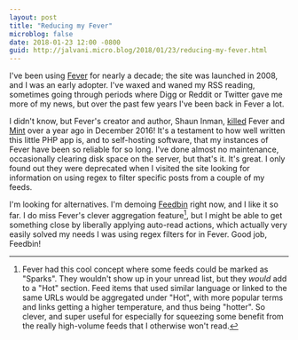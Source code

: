 ```yaml
---
layout: post
title: "Reducing my Fever"
microblog: false
date: 2018-01-23 12:00 -0800
guid: http://jalvani.micro.blog/2018/01/23/reducing-my-fever.html
---
```

I've been using [Fever][fever] for nearly a decade; the site was launched in 2008, and I was an early adopter. I've waxed and waned my RSS reading, sometimes going through periods where Digg or Reddit or Twitter gave me more of my news, but over the past few years I've been back in Fever a lot. 

I didn't know, but Fever's creator and author, Shaun Inman, [killed][killed] Fever and [Mint][mint] over a year ago in December 2016! It's a testament to how well written this little PHP app is, and to self-hosting software, that my instances of Fever have been so reliable for so long. I've done almost no maintenance, occasionally clearing disk space on the server, but that's it. It's great. I only found out they were deprecated when I visited the site looking for information on using regex to filter specific posts from a couple of my feeds. 

I'm looking for alternatives. I'm demoing [Feedbin][feedbin] right now, and I like it so far. I do miss Fever's clever aggregation feature[^1], but I might be able to get something close by liberally applying auto-read actions, which actually very easily solved my needs I was using regex filters for in Fever. Good job, Feedbin!


[^1]: Fever had this cool concept where some feeds could be marked as "Sparks". They wouldn't show up in your unread list, but they _would_ add to a "Hot" section. Feed items that used similar language or linked to the same URLs would be aggregated under "Hot", with more popular terms and links getting a higher temperature, and thus being "hotter". So clever, and super useful for especially for squeezing some benefit from the really high-volume feeds that I otherwise won't read. 

[fever]: [feedafever.com](https://feedafever.com)
[killed]: [shauninman.com/archive/2...](https://shauninman.com/archive/2016/12/24/goodbye_mint_goodbye_fever)
[mint]: [haveamint.com](http://haveamint.com/)
[feedbin]: [feedbin.com](https://feedbin.com)

